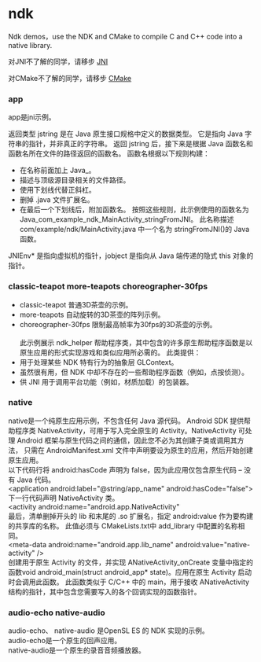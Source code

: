 # ndk

Ndk demos，use the NDK and CMake to compile C and C++ code into a native library.

对JNI不了解的同学，请移步
[JNI](https://github.com/suyimin/ndk/blob/master/jni.md)

对CMake不了解的同学，请移步
[CMake](https://github.com/suyimin/ndk/blob/master/CMake.md)

### app
app是jni示例。

返回类型 jstring 是在 Java 原生接口规格中定义的数据类型。 它是指向 Java 字符串的指针，并非真正的字符串。
返回 jstring 后，接下来是根据 Java 函数名和函数名所在文件的路径返回的函数名。 函数名根据以下规则构建：
* 在名称前面加上 Java_。
* 描述与顶级源目录相关的文件路径。
* 使用下划线代替正斜杠。
* 删掉 .java 文件扩展名。
* 在最后一个下划线后，附加函数名。
按照这些规则，此示例使用的函数名为 Java_com_example_ndk_MainActivity_stringFromJNI。 此名称描述 com/example/ndk/MainActivity.java 中一个名为 stringFromJNI()的 Java 函数。

JNIEnv* 是指向虚拟机的指针，jobject 是指向从 Java 端传递的隐式 this 对象的指针。


### classic-teapot more-teapots choreographer-30fps
* classic-teapot 普通3D茶壶的示例。<br>
* more-teapots 自动旋转的3D茶壶的阵列示例。<br>
* choreographer-30fps 限制最高帧率为30fps的3D茶壶的示例。<br><br>
此示例展示 ndk_helper 帮助程序类，其中包含的许多原生帮助程序函数是以原生应用的形式实现游戏和类似应用所必需的。 此类提供：<br>
* 用于处理某些 NDK 特有行为的抽象层 GLContext。<br>
* 虽然很有用，但 NDK 中却不存在的一些帮助程序函数（例如，点按侦测）。<br>
* 供 JNI 用于调用平台功能（例如，材质加载）的包装器。


### native
native是一个纯原生应用示例，不包含任何 Java 源代码。
Android SDK 提供帮助程序类 NativeActivity，可用于写入完全原生的 Activity。NativeActivity 可处理 Android 框架与原生代码之间的通信，因此您不必为其创建子类或调用其方法， 只需在 AndroidManifest.xml 文件中声明要设为原生的应用，然后开始创建原生应用。<br>
以下代码行将 android:hasCode 声明为 false，因为此应用仅包含原生代码 – 没有 Java 代码。<br>
\<application android:label="@string/app_name"
android:hasCode="false"><br>
下一行代码声明 NativeActivity 类。<br>
\<activity android:name="android.app.NativeActivity"<br>
最后，清单删掉开头的 lib 和末尾的 .so 扩展名，指定 android:value 作为要构建的共享库的名称。 此值必须与 CMakeLists.txt中 add_library 中配置的名称相同。<br>
\<meta-data android:name="android.app.lib_name"
        android:value="native-activity" /><br>
创建用于原生 Activity 的文件，并实现 ANativeActivity_onCreate 变量中指定的函数void android_main(struct android_app* state)。应用在原生 Activity 启动时会调用此函数。 此函数类似于 C/C++ 中的 main，用于接收 ANativeActivity 结构的指针，其中包含您需要写入的各个回调实现的函数指针。<br>

### audio-echo native-audio
audio-echo、 native-audio 是OpenSL ES 的 NDK 实现的示例。<br>
audio-echo是一个原生的回声应用。<br>
native-audio是一个原生的录音音频播放器。<br>

